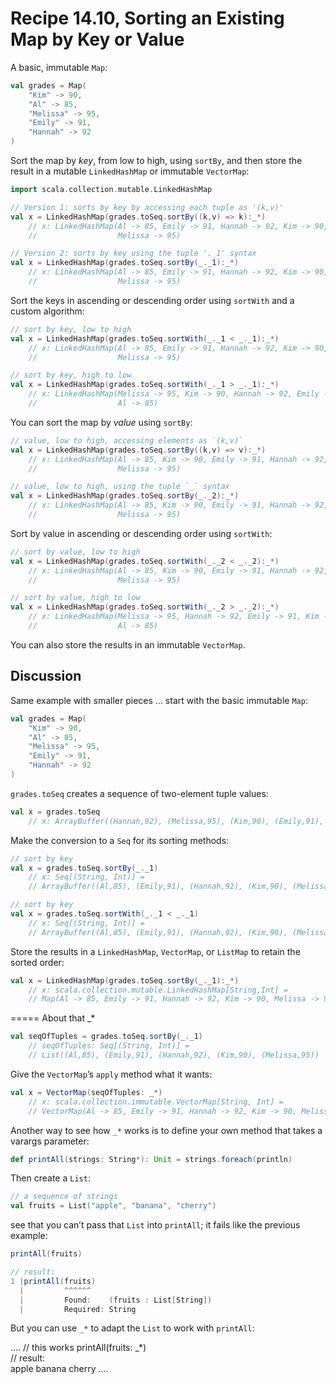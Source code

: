 # Recipe 14.10, Sorting an Existing Map by Key or Value


A basic, immutable `Map`:

```scala
val grades = Map(
    "Kim" -> 90,
    "Al" -> 85,
    "Melissa" -> 95,
    "Emily" -> 91,
    "Hannah" -> 92
)
```

Sort the map by _key_, from low to high, using `sortBy`, and then store the result in a mutable `LinkedHashMap` or immutable `VectorMap`:

```scala
import scala.collection.mutable.LinkedHashMap

// Version 1: sorts by key by accessing each tuple as '(k,v)'
val x = LinkedHashMap(grades.toSeq.sortBy((k,v) => k):_*)
    // x: LinkedHashMap(Al -> 85, Emily -> 91, Hannah -> 92, Kim -> 90, 
    //                  Melissa -> 95)

// Version 2: sorts by key using the tuple '._1' syntax
val x = LinkedHashMap(grades.toSeq.sortBy(_._1):_*)
    // x: LinkedHashMap(Al -> 85, Emily -> 91, Hannah -> 92, Kim -> 90, 
    //                  Melissa -> 95)
```

Sort the keys in ascending or descending order using `sortWith` and a custom algorithm:

```scala
// sort by key, low to high
val x = LinkedHashMap(grades.toSeq.sortWith(_._1 < _._1):_*)
    // x: LinkedHashMap(Al -> 85, Emily -> 91, Hannah -> 92, Kim -> 90, 
    //                  Melissa -> 95)

// sort by key, high to low
val x = LinkedHashMap(grades.toSeq.sortWith(_._1 > _._1):_*)
    // x: LinkedHashMap(Melissa -> 95, Kim -> 90, Hannah -> 92, Emily -> 91,
    //                  Al -> 85)
```

You can sort the map by _value_ using `sortBy`:

```scala
// value, low to high, accessing elements as `(k,v)`
val x = LinkedHashMap(grades.toSeq.sortBy((k,v) => v):_*)
    // x: LinkedHashMap(Al -> 85, Kim -> 90, Emily -> 91, Hannah -> 92, 
    //                  Melissa -> 95)

// value, low to high, using the tuple `_` syntax
val x = LinkedHashMap(grades.toSeq.sortBy(_._2):_*)
    // x: LinkedHashMap(Al -> 85, Kim -> 90, Emily -> 91, Hannah -> 92, 
    //                  Melissa -> 95)
```


Sort by value in ascending or descending order using `sortWith`:

```scala
// sort by value, low to high
val x = LinkedHashMap(grades.toSeq.sortWith(_._2 < _._2):_*)
    // x: LinkedHashMap(Al -> 85, Kim -> 90, Emily -> 91, Hannah -> 92, 
    //                  Melissa -> 95)

// sort by value, high to low
val x = LinkedHashMap(grades.toSeq.sortWith(_._2 > _._2):_*)
    // x: LinkedHashMap(Melissa -> 95, Hannah -> 92, Emily -> 91, Kim -> 90, 
    //                  Al -> 85)
```

You can also store the results in an immutable `VectorMap`.


## Discussion

Same example with smaller pieces ... start with the basic immutable `Map`:

```scala
val grades = Map(
    "Kim" -> 90,
    "Al" -> 85,
    "Melissa" -> 95,
    "Emily" -> 91,
    "Hannah" -> 92
)
```

`grades.toSeq` creates a sequence of two-element tuple values:

```scala
val x = grades.toSeq
    // x: ArrayBuffer((Hannah,92), (Melissa,95), (Kim,90), (Emily,91), (Al,85))
```

Make the conversion to a `Seq` for its sorting methods:

```scala
// sort by key
val x = grades.toSeq.sortBy(_._1)
    // x: Seq[(String, Int)] = 
    // ArrayBuffer((Al,85), (Emily,91), (Hannah,92), (Kim,90), (Melissa,95))

// sort by key
val x = grades.toSeq.sortWith(_._1 < _._1)
    // x: Seq[(String, Int)] =
    // ArrayBuffer((Al,85), (Emily,91), (Hannah,92), (Kim,90), (Melissa,95))
```

Store the results in a `LinkedHashMap`, `VectorMap`, or `ListMap` to retain the sorted order:

```scala
val x = LinkedHashMap(grades.toSeq.sortBy(_._1):_*)
    // x: scala.collection.mutable.LinkedHashMap[String,Int] =
    // Map(Al -> 85, Emily -> 91, Hannah -> 92, Kim -> 90, Melissa -> 95)
```


===== About that _*


```scala
val seqOfTuples = grades.toSeq.sortBy(_._1)
    // seqOfTuples: Seq[(String, Int)] =
    // List((Al,85), (Emily,91), (Hannah,92), (Kim,90), (Melissa,95))
```

Give the `VectorMap`’s `apply` method what it wants:

```scala
val x = VectorMap(seqOfTuples: _*)
    // x: scala.collection.immutable.VectorMap[String, Int] =
    // VectorMap(Al -> 85, Emily -> 91, Hannah -> 92, Kim -> 90, Melissa -> 95)
```

Another way to see how `_*` works is to define your own method that takes a varargs parameter:

```scala
def printAll(strings: String*): Unit = strings.foreach(println)
```

Then create a `List`:

```scala
// a sequence of strings
val fruits = List("apple", "banana", "cherry")
```

see that you can’t pass that `List` into `printAll`; it fails like the previous example:

```scala
printAll(fruits)

// result:
1 |printAll(fruits)
  |         ^^^^^^
  |         Found:    (fruits : List[String])
  |         Required: String
```

But you can use `_*` to adapt the `List` to work with `printAll`:

....
// this works
printAll(fruits: _*)                                                                              
// result:                             
apple
banana
cherry
....








